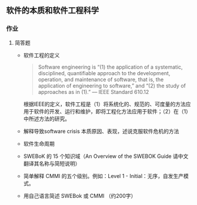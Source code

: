## 软件的本质和软件工程科学

### 作业

1. 简答题

    * 软件工程的定义
    
      > Software engineering is “(1) the application of a systematic, disciplined, quantifiable approach to the development, operation, and maintenance of software, that is, the application of engineering to software,” and “(2) the study of approaches as in (1).” –– IEEE Standard 610.12
      
      根据IEEE的定义，软件工程是（1）将系统化的、规范的、可度量的方法应用于软件的开发、运行和维护，即将工程化方法应用于软件；（2）在（1）中所述方法的研究。
      
    * 解释导致software crisis 本质原因、表现，述说克服软件危机的方法
    * 软件生命周期
    * SWEBoK 的 15 个知识域（An Overview of the SWEBOK Guide 请中文翻译其名称与简短说明）
    * 简单解释 CMMI 的五个级别。例如：Level 1 - Initial：无序，自发生产模式。
    * 用自己语言简述 SWEBok 或 CMMI （约200字）
